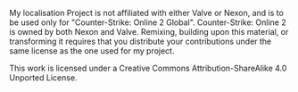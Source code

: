 My localisation Project is not affiliated with either Valve or Nexon, and is to be used only for "Counter-Strike: Online 2 Global".
Counter-Strike: Online 2 is owned by both Nexon and Valve.
Remixing, building upon this material, or transforming it requires that you distribute your contributions under the same license as the one used for my project.

This work is licensed under a Creative Commons Attribution-ShareAlike 4.0 Unported License.
